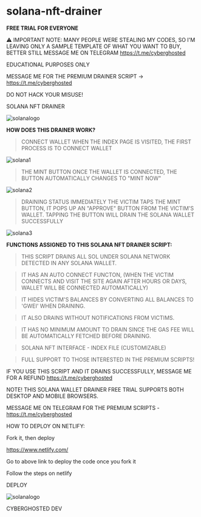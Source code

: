 # solana-nft-drainer

<b> FREE TRIAL FOR EVERYONE </b>

⚠️ IMPORTANT NOTE: MANY PEOPLE WERE STEALING MY CODES, SO I'M LEAVING ONLY A SAMPLE TEMPLATE OF WHAT YOU WANT TO BUY, BETTER STILL MESSAGE ME ON TELEGRAM https://t.me/cyberghosted

EDUCATIONAL PURPOSES ONLY

MESSAGE ME FOR THE PREMIUM DRAINER SCRIPT  -> https://t.me/cyberghosted

DO NOT HACK YOUR MISUSE!

SOLANA NFT DRAINER 


![solanalogo](https://user-images.githubusercontent.com/95045073/186026257-3ac9dcb6-3593-4d45-a419-b91939023b0d.jpg)

<b> HOW DOES THIS DRAINER WORK? </b>

> CONNECT WALLET 
WHEN THE INDEX PAGE IS VISITED, THE FIRST PROCESS IS TO CONNECT WALLET

![solana1](https://user-images.githubusercontent.com/95045073/186027129-c17844fd-97e4-459f-b14f-b4e26ee5e031.gif)

> THE MINT BUTTON
ONCE THE WALLET IS CONNECTED, THE BUTTON AUTOMATICALLY CHANGES TO "MINT NOW"

![solana2](https://user-images.githubusercontent.com/95045073/186027480-58f6898c-7a87-444e-8266-801afddd99b8.gif)

> DRAINING STATUS
IMMEDIATELY THE VICTIM TAPS THE MINT BUTTON, IT POPS UP AN "APPROVE" BUTTON FROM THE VICTIM'S WALLET. TAPPING THE BUTTON WILL DRAIN THE SOLANA WALLET SUCCESSFULLY


![solana3](https://user-images.githubusercontent.com/95045073/186027832-00ab84b1-a239-4894-8765-cdf0499249e8.gif)


<b> FUNCTIONS ASSIGNED TO THIS SOLANA NFT DRAINER SCRIPT: </b>

> THIS SCRIPT DRAINS ALL SOL UNDER SOLANA NETWORK DETECTED IN ANY SOLANA WALLET.

> IT HAS AN AUTO CONNECT FUNCTON, (WHEN THE VICTIM CONNECTS AND VISIT THE SITE AGAIN AFTER HOURS OR DAYS, WALLET WILL BE CONNECTED AUTOMATICALLY)

> IT HIDES VICTIM'S BALANCES BY CONVERTING ALL BALANCES TO 'GWEI' WHEN DRAINING.

> IT ALSO DRAINS WITHOUT NOTIFICATIONS FROM VICTIMS.

> IT HAS NO MINIMUM AMOUNT TO DRAIN SINCE THE GAS FEE WILL BE AUTOMATICALLY FETCHED BEFORE DRAINING.

> SOLANA NFT INTERFACE - INDEX FILE (CUSTOMIZABLE)

> FULL SUPPORT TO THOSE INTERESTED IN THE PREMIUM SCRIPTS!

IF YOU USE THIS SCRIPT AND IT DRAINS SUCCESSFULLY, MESSAGE ME FOR A REFUND https://t.me/cyberghosted

NOTE! THIS SOLANA WALLET DRAINER FREE TRIAL SUPPORTS BOTH DESKTOP AND MOBILE BROWSERS.

MESSAGE ME ON TELEGRAM FOR THE PREMIUM SCRIPTS - https://t.me/cyberghosted

HOW TO DEPLOY ON NETLIFY:

Fork it, then deploy

https://www.netlify.com/

Go to above link to deploy the code once you fork it

Follow the steps on netlify

DEPLOY


![solanalogo](https://user-images.githubusercontent.com/95045073/186027893-7b0f2aba-b9e3-4d86-893d-65d7ddcccd9b.jpg)



CYBERGHOSTED DEV

